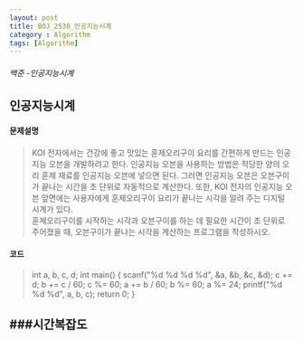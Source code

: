 ```yaml
---
layout: post
title: BOJ_2530_인공지능시계
category : Algorithm
tags: [Algorithm]
---
```

###### 백준 -인공지능시계

## 인공지능시계

#### 문제설명
>KOI 전자에서는 건강에 좋고 맛있는 훈제오리구이 요리를 간편하게 만드는 인공지능 오븐을 개발하려고 한다. 인공지능 오븐을 사용하는 방법은 적당한 양의 오리 훈제 재료를 인공지능 오븐에 넣으면 된다. 그러면 인공지능 오븐은 오븐구이가 끝나는 시간을 초 단위로 자동적으로 계산한다. 
또한, KOI 전자의 인공지능 오븐 앞면에는 사용자에게 훈제오리구이 요리가 끝나는 시각을 알려 주는 디지털 시계가 있다.  
훈제오리구이를 시작하는 시각과 오븐구이를 하는 데 필요한 시간이 초 단위로 주어졌을 때, 오븐구이가 끝나는 시각을 계산하는 프로그램을 작성하시오.

#### 코드

>int a, b, c, d;
int main() {
    scanf("%d %d %d %d", &a, &b, &c, &d);
    c += d;
    b += c / 60; c %= 60;
    a += b / 60; b %= 60;
    a %= 24;
    printf("%d %d %d", a, b, c);
    return 0;
}

###시간복잡도
- 